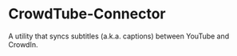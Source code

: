 CrowdTube-Connector
===================

A utility that syncs subtitles (a.k.a. captions) between YouTube and CrowdIn.
